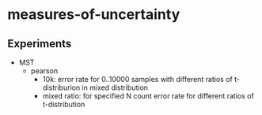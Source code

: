 # measures-of-uncertainty

## Experiments
* MST
  - pearson
    * 10k: error rate for 0..10000 samples with different ratios of t-distriburion in mixed distribution
    * mixed ratio: for specified N count error rate for different ratios of t-distribution
